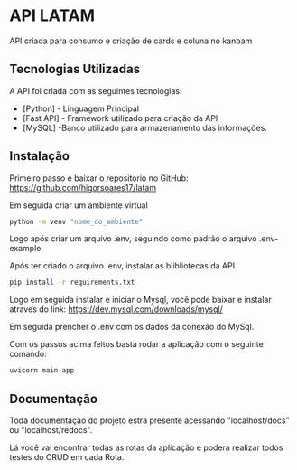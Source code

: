 # API LATAM

API criada para consumo e criação de cards e coluna no kanbam

## Tecnologias Utilizadas

A API foi criada com as seguintes tecnologias:

- [Python] - Linguagem Principal
- [Fast API] - Framework utilizado para criação da API
- [MySQL] -Banco utilizado para armazenamento das informações.


## Instalação

Primeiro passo e baixar o repositorio no GitHub: https://github.com/higorsoares17/latam

Em seguida criar um ambiente virtual
```sh
python -m venv "nome_do_ambiente"
```
Logo após criar um arquivo .env, seguindo como padrão o arquivo .env-example

Após ter criado o arquivo .env, instalar as blibliotecas da API
```sh
pip install -r requirements.txt
```

Logo em seguida  instalar e iniciar o Mysql, você pode baixar e instalar atraves do link: https://dev.mysql.com/downloads/mysql/

Em seguida prencher o .env com os dados da conexão do MySql.

Com os passos acima feitos basta  rodar a aplicação com o seguinte comando:

```sh
uvicorn main:app
```

## Documentação

Toda documentação do projeto estra presente acessando "localhost/docs" ou "localhost/redocs".

Lá você vai encontrar todas as rotas da aplicação e podera realizar todos testes do CRUD em cada Rota.



